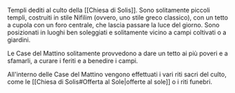 Templi dediti al culto della [[Chiesa di Solis]]. Sono solitamente piccoli templi, costruiti in stile Nifilim (ovvero, uno stile greco classico), con un tetto a cupola con un foro centrale, che lascia passare la luce del giorno. Sono posizionati in luoghi ben soleggiati e solitamente vicino a campi coltivati o a giardini. 

Le Case del Mattino solitamente provvedono a dare un tetto ai più poveri e a sfamarli, a curare i feriti e a benedire i campi. 

All'interno delle Case del Mattino vengono effettuati i vari riti sacri del culto, come le [[Chiesa di Solis#Offerta al Sole|offerte al sole]] o i riti funebri. 